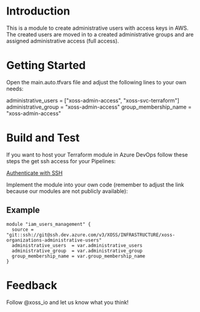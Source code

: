 # Introduction

This is a module to create administrative users with access keys in AWS. The created users are moved in to a created administrative groups and are assigned administrative access (full access).

# Getting Started

Open the main.auto.tfvars file and adjust the following lines to your own needs:

administrative_users  = ["xoss-admin-access", "xoss-svc-terraform"]
administrative_group  = "xoss-admin-access"
group_membership_name = "xoss-admin-access"

# Build and Test

If you want to host your Terraform module in Azure DevOps follow these steps the get ssh access for your Pipelines:

[Authenticate with SSH](https://docs.microsoft.com/en-us/azure/devops/repos/git/use-ssh-keys-to-authenticate?view=azure-devops&tabs=current-page)

Implement the module into your own code (remember to adjust the link because our modules are not publicly available):

## Example

```
module "iam_users_management" {
  source = "git::ssh://git@ssh.dev.azure.com/v3/XOSS/INFRASTRUCTURE/xoss-organizations-administrative-users"
  administrative_users  = var.administrative_users
  administrative_group  = var.administrative_group
  group_membership_name = var.group_membership_name
}
```

# Feedback

Follow @xoss_io and let us know what you think!
